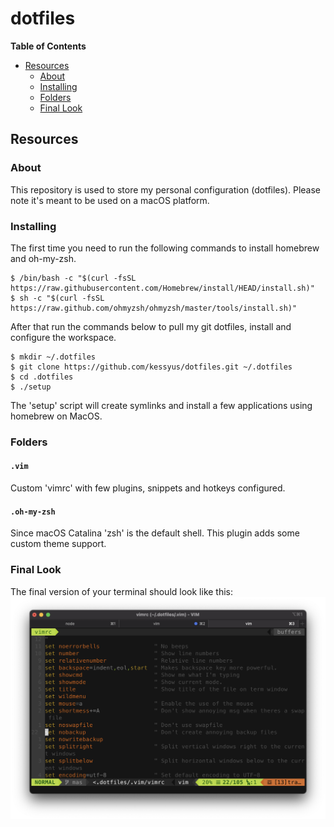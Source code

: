 # dotfiles

**Table of Contents**

<!-- toc -->

- [Resources](#resources)
  * [About](#about)
  * [Installing](#installing)
  * [Folders](#folders)
  * [Final Look](#finallook)

<!-- tocstop -->

## Resources

### About

This repository is used to store my personal configuration (dotfiles). Please note it's meant to be used on a macOS platform.


### Installing

The first time you need to run the following commands to install homebrew and oh-my-zsh.

```console
$ /bin/bash -c "$(curl -fsSL https://raw.githubusercontent.com/Homebrew/install/HEAD/install.sh)"
$ sh -c "$(curl -fsSL https://raw.github.com/ohmyzsh/ohmyzsh/master/tools/install.sh)"
```

After that run the commands below to pull my git dotfiles, install and configure the workspace.

```console
$ mkdir ~/.dotfiles
$ git clone https://github.com/kessyus/dotfiles.git ~/.dotfiles
$ cd .dotfiles
$ ./setup
```

The 'setup' script will create symlinks and install a few applications using homebrew on MacOS.

### Folders

#### `.vim`

Custom 'vimrc' with few plugins, snippets and hotkeys configured.

#### `.oh-my-zsh`

Since macOS Catalina 'zsh' is the default shell. This plugin adds some custom theme support.

### Final Look

The final version of your terminal should look like this:
![image](https://github.com/kessyus/dotfiles/blob/master/media/iTerm2.png?raw=true)
